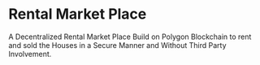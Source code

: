 # Rental Market Place 

A Decentralized Rental Market Place Build on Polygon Blockchain to rent and sold the Houses in a Secure Manner and Without Third Party Involvement.


